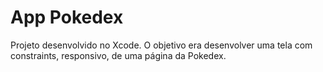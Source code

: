 # App Pokedex
Projeto desenvolvido no Xcode. O objetivo era desenvolver uma tela com constraints, responsivo, de uma página da Pokedex. 
